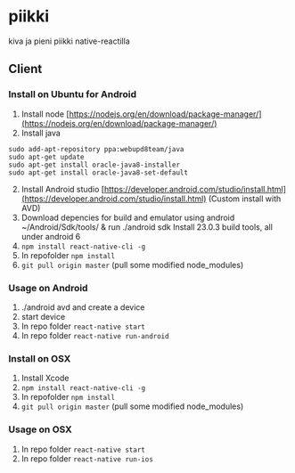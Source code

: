 # piikki
kiva ja pieni piikki native-reactilla


## Client
### Install on Ubuntu for Android

1. Install node [https://nodejs.org/en/download/package-manager/](https://nodejs.org/en/download/package-manager/)
2. Install java
```
sudo add-apt-repository ppa:webupd8team/java
sudo apt-get update
sudo apt-get install oracle-java8-installer
sudo apt-get install oracle-java8-set-default
```
2. Install Android studio [https://developer.android.com/studio/install.html](https://developer.android.com/studio/install.html) (Custom install with AVD)
3. Download depencies for build and emulator using android ~/Android/Sdk/tools/ & run ./android sdk
	Install 23.0.3 build tools, all under android 6
4. ```npm install react-native-cli -g```
5. In repofolder ```npm install```
6. ```git pull origin master``` (pull some modified node_modules)

### Usage on Android

1. ./android avd and create a device
2. start device
3. In repo folder ```react-native start```
4. In repo folder ```react-native run-android```


### Install on OSX
1. Install Xcode
2. ```npm install react-native-cli -g```
3. In repofolder ```npm install```
4. ```git pull origin master``` (pull some modified node_modules)

### Usage on OSX
1. In repo folder ```react-native start```
2. In repo folder ```react-native run-ios```
